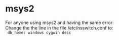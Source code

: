 # msys2

For anyone using msys2 and having the same error:\
Change the the line in the file /etc/nsswitch.conf to:\
`
db_home: windows cygwin desc`
